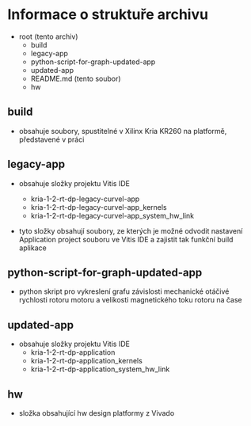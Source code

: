 # Informace o struktuře archivu
- root (tento archiv)
    - build
    - legacy-app
    - python-script-for-graph-updated-app
    - updated-app
    - README.md (tento soubor)
    - hw

## build
- obsahuje soubory, spustitelné v Xilinx Kria KR260 na platformě, představené v práci

## legacy-app
- obsahuje složky projektu Vitis IDE
    - kria-1-2-rt-dp-legacy-curvel-app
    - kria-1-2-rt-dp-legacy-curvel-app_kernels
    - kria-1-2-rt-dp-legacy-curvel-app_system_hw_link

- tyto složky obsahují soubory, ze kterých je možné odvodit nastavení Application project souboru ve Vitis IDE a zajistit tak funkční build aplikace

## python-script-for-graph-updated-app
- python skript pro vykreslení grafu závislosti mechanické otáčivé rychlosti rotoru motoru a velikosti magnetického toku rotoru na čase

## updated-app
- obsahuje složky projektu Vitis IDE
    - kria-1-2-rt-dp-application
    - kria-1-2-rt-dp-application_kernels
    - kria-1-2-rt-dp-application_system_hw_link

## hw
- složka obsahující hw design platformy z Vivado
